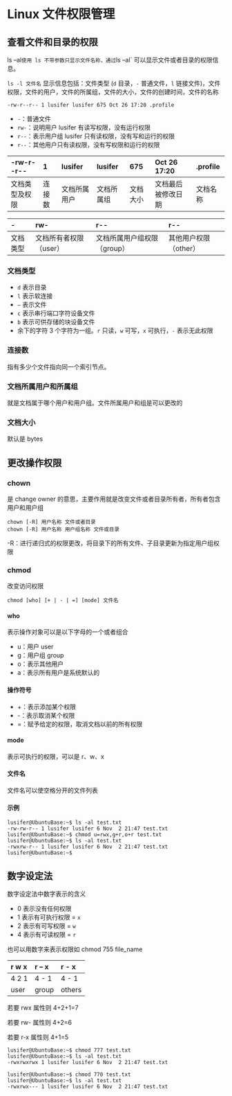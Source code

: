 # Linux 文件权限管理

## 查看文件和目录的权限

ls –al`使用 ls 不带参数只显示文件名称，通过`ls –al` 可以显示文件或者目录的权限信息。

`ls -l 文件名` 显示信息包括：文件类型 (`d` 目录，`-` 普通文件，`l` 链接文件)，文件权限，文件的用户，文件的所属组，文件的大小，文件的创建时间，文件的名称

```
-rw-r--r-- 1 lusifer lusifer 675 Oct 26 17:20 .profile
```

- `-`：普通文件
- `rw-`：说明用户 lusifer 有读写权限，没有运行权限
- `r--`：表示用户组 lusifer 只有读权限，没有写和运行的权限
- `r--`：其他用户只有读权限，没有写权限和运行的权限



| -rw-r--r--     | 1      | lusifer      | lusifer    | 675      | Oct 26 17:20       | .profile |
| :------------- | :----- | :----------- | :--------- | :------- | :----------------- | :------- |
| 文档类型及权限 | 连接数 | 文档所属用户 | 文档所属组 | 文档大小 | 文档最后被修改日期 | 文档名称 |



| -        | rw-                    | r--                         | r--                   |
| :------- | :--------------------- | :-------------------------- | :-------------------- |
| 文档类型 | 文档所有者权限（user） | 文档所属用户组权限（group） | 其他用户权限（other） |

### 文档类型

- `d` 表示目录
- `l` 表示软连接
- `–` 表示文件
- `c` 表示串行端口字符设备文件
- `b` 表示可供存储的块设备文件
- 余下的字符 3 个字符为一组。`r` 只读，`w` 可写，`x` 可执行，`-` 表示无此权限

### 连接数

指有多少个文件指向同一个索引节点。

### 文档所属用户和所属组

就是文档属于哪个用户和用户组。文件所属用户和组是可以更改的

### 文档大小

默认是 bytes

## 更改操作权限

### chown

是 change owner 的意思，主要作用就是改变文件或者目录所有者，所有者包含用户和用户组

```
chown [-R] 用户名称 文件或者目录
chown [-R] 用户名称 用户组名称 文件或目录
```

-R：进行递归式的权限更改，将目录下的所有文件、子目录更新为指定用户组权限

### chmod

改变访问权限

```
chmod [who] [+ | - | =] [mode] 文件名
```

#### who

表示操作对象可以是以下字母的一个或者组合

- u：用户 user
- g：用户组 group
- o：表示其他用户
- a：表示所有用户是系统默认的

#### 操作符号

- +：表示添加某个权限
- -：表示取消某个权限
- =：赋予给定的权限，取消文档以前的所有权限

#### mode

表示可执行的权限，可以是 r、w、x

#### 文件名

文件名可以使空格分开的文件列表

#### 示例

```text
lusifer@UbuntuBase:~$ ls -al test.txt 
-rw-rw-r-- 1 lusifer lusifer 6 Nov  2 21:47 test.txt
lusifer@UbuntuBase:~$ chmod u=rwx,g+r,o+r test.txt 
lusifer@UbuntuBase:~$ ls -al test.txt 
-rwxrw-r-- 1 lusifer lusifer 6 Nov  2 21:47 test.txt
lusifer@UbuntuBase:~$
```

## 数字设定法

数字设定法中数字表示的含义

- 0 表示没有任何权限
- 1 表示有可执行权限 = `x`
- 2 表示有可写权限 = `w`
- 4 表示有可读权限 = `r`

也可以用数字来表示权限如 chmod 755 file_name

| r w x | r – x | r - x  |
| :---- | :---- | :----- |
| 4 2 1 | 4 - 1 | 4 - 1  |
| user  | group | others |

若要 rwx 属性则 4+2+1=7

若要 rw- 属性则 4+2=6

若要 r-x 属性则 4+1=5

```text
lusifer@UbuntuBase:~$ chmod 777 test.txt 
lusifer@UbuntuBase:~$ ls -al test.txt 
-rwxrwxrwx 1 lusifer lusifer 6 Nov  2 21:47 test.txt

lusifer@UbuntuBase:~$ chmod 770 test.txt 
lusifer@UbuntuBase:~$ ls -al test.txt 
-rwxrwx--- 1 lusifer lusifer 6 Nov  2 21:47 test.txt
```